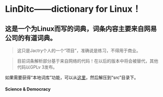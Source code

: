 LinDitc——dictionary for Linux！
===============================
## 这是一个为Linux而写的词典，词条内容主要来自网易公司的有道词典。

> 这只是Jactry个人的一个“项目”，准确说是练习，不得用于商业。
  
> 目前词条解析部分基于来自网络的代码！在以后的版本中将会被替代，其他代码以GPLv
3发布。


如果需要获得“本地词库”功能，可以从[这里](http://www.jactry.com/files/dictxml.tar.gz)，然后解压到“src”目录下。

#### Science & Democracy

